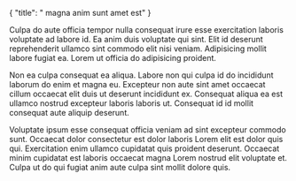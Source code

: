 {
  "title": " magna anim sunt amet est"
}

Culpa do aute officia tempor nulla consequat irure esse exercitation laboris voluptate ad labore id. Ea anim duis voluptate qui sint. Elit id deserunt reprehenderit ullamco sint commodo elit nisi veniam. Adipisicing mollit labore fugiat ea. Lorem ut officia do adipisicing proident.

Non ea culpa consequat ea aliqua. Labore non qui culpa id do incididunt laborum do enim et magna eu. Excepteur non aute sint amet occaecat cillum occaecat elit duis ut deserunt incididunt ex. Consequat aliqua ea est ullamco nostrud excepteur laboris laboris ut. Consequat id id mollit consequat aute aliquip deserunt.

Voluptate ipsum esse consequat officia veniam ad sint excepteur commodo sunt. Occaecat dolor consectetur est dolor laboris Lorem elit est dolor quis qui. Exercitation enim ullamco cupidatat quis proident deserunt. Occaecat minim cupidatat est laboris occaecat magna Lorem nostrud elit voluptate et. Culpa ut do qui fugiat anim aute culpa sint mollit dolore quis.